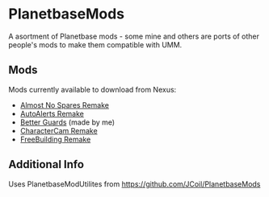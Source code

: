 # PlanetbaseMods
A asortment of Planetbase mods - some mine and others are ports of other people's mods to make them compatible with UMM.

## Mods
Mods currently available to download from Nexus:
- [Almost No Spares Remake](https://www.nexusmods.com/planetbase/mods/53)
- [AutoAlerts Remake](https://www.nexusmods.com/planetbase/mods/59)
- [Better Guards](https://www.nexusmods.com/planetbase/mods/63) (made by me)
- [CharacterCam Remake](https://www.nexusmods.com/planetbase/mods/64)
- [FreeBuilding Remake](https://www.nexusmods.com/planetbase/mods/65)

## Additional Info
Uses PlanetbaseModUtilites from https://github.com/JCoil/PlanetbaseMods
